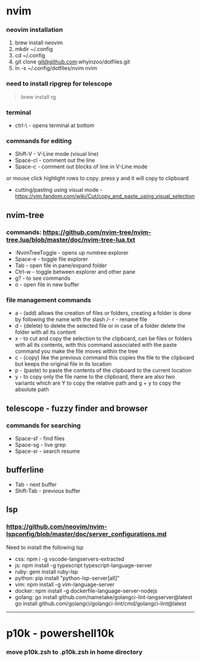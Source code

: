 # nvim
### neovim installation
1. brew install neovim 
2. mkdir ~/.config 
3. cd ~/.config 
4. git clone git@github.com:whyinzoo/dotfiles.git 
5. ln -s ~/.config/dotfiles/nvim nvim


### need to install ripgrep for telescope
> brew install rg

### terminal
- ctrl-\ - opens terminal at bottom


### commands for editing
- Shift-V - V-Line mode (visual line)
- Space-cl - comment out the line
- Space-c - comment out blocks of line in V-Line mode

or 
mouse click highlight rows to copy.  press y and it will copy to clipboard
- cutting/pasting using visual mode - https://vim.fandom.com/wiki/Cut/copy_and_paste_using_visual_selection

## nvim-tree
### commands: https://github.com/nvim-tree/nvim-tree.lua/blob/master/doc/nvim-tree-lua.txt
- :NvimTreeToggle - opens up nvmtree explorer
- Space-e - toggle file explorer
- Tab - open file in pane/expand folder
- Ctrl-w - toggle between explorer and other pane
- g? - to see commands
- o - open file in new buffer

### file management commands
- a - (add) allows the creation of files or folders, creating a folder is done by following the name with the slash /- r - rename file
- d - (delete) to delete the selected file or in case of a folder delete the folder with all its content
- x - to cut and copy the selection to the clipboard, can be files or folders with all its contents, with this command associated with the paste command you make the file moves within the tree
- c - (copy) like the previous command this copies the file to the clipboard but keeps the original file in its location
- p - (paste) to paste the contents of the clipboard to the current location
- y - to copy only the file name to the clipboard, there are also two variants which are Y to copy the relative path and g + y to copy the absolute path

## telescope - fuzzy finder and browser
### commands for searching
- Space-sf - find files
- Space-sg - live grep
- Space-sr - search resume

## bufferline
- Tab - next buffer
- Shift-Tab - previous buffer


## lsp
### https://github.com/neovim/nvim-lspconfig/blob/master/doc/server_configurations.md
Need to install the following lsp
- css: npm i -g vscode-langservers-extracted  
- js: npm install -g typescript typescript-language-server
- ruby: gem install ruby-lsp
- python: pip install "python-lsp-server[all]" 
- vim: npm install -g vim-language-server
- docker: npm install -g dockerfile-language-server-nodejs
- golang: go install github.com/nametake/golangci-lint-langserver@latest
go install github.com/golangci/golangci-lint/cmd/golangci-lint@latest
-------------------
# p10k - powershell10k
### move p10k.zsh to .p10k.zsh in home directory
